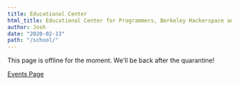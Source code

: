```yaml
---
title: Educational Center
html_title: Educational Center for Programmers, Berkeley Hackerspace and Bootcamp Alternative
author: Josh
date: "2020-02-13"
path: "/school/"
---
```


This page is offline for the moment. We'll be back after the quarantine!

<a href="/events/" class="button is-large is-link">Events Page</a>
